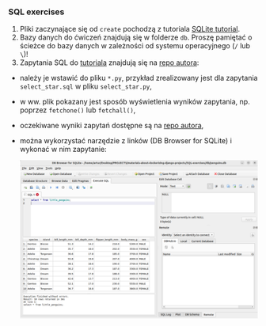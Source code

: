 ### SQL exercises
1. Pliki zaczynające się od `create` pochodzą z tutoriala [SQLite tutorial](https://www.sqlitetutorial.net/sqlite-python/creating-database/).  
2. Bazy danych do ćwiczeń znajdują się w folderze `db`. Proszę pamiętać o ścieżce do bazy danych w zależności od systemu operacyjnego (`/` lub `\`)!  
3. Zapytania SQL do [tutoriala](https://gvwilson.github.io/sql-tutorial/) znajdują się na [repo autora](https://github.com/gvwilson/sql-tutorial/tree/main/src):  
  - należy je wstawić do pliku `*.py`, przykład zrealizowany jest dla zapytania `select_star.sql` w pliku `select_star.py`,  
  - w ww. plik pokazany jest sposób wyświetlenia wyników zapytania, np. poprzez `fetchone()` lub `fetchall()`,  
  - oczekiwane wyniki zapytań dostępne są na [repo autora](https://github.com/gvwilson/sql-tutorial/tree/main/out),  
  - można wykorzystać narzędzie z linków (DB Browser for SQLite) i wykonać w nim zapytanie:  

    ![select_star](figures/select_star.png)
